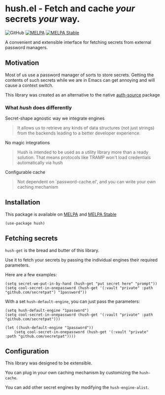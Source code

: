 # hush.el - Fetch and cache _your_ secrets _your_ way.
![GitHub](https://img.shields.io/github/license/tirimia/hush)
[![MELPA](https://melpa.org/packages/hush-badge.svg)](https://melpa.org/#/hush)
[![MELPA Stable](https://stable.melpa.org/packages/hush-badge.svg)](https://stable.melpa.org/#/hush)

A convenient and extensible interface for fetching secrets from external password managers.

## Motivation

Most of us use a password manager of sorts to store secrets.
Getting the contents of such secrets while we are in Emacs can get annoying and will cause a context switch.

This library was created as an alternative to the native [auth-source](https://www.gnu.org/software/emacs/manual/html_mono/auth.html) package

### What *hush* does differently

Secret-shape agnostic way we integrate engines
> It allows us to retrieve any kinds of data structures (not just strings) from the backends leading to a better developer experience.

No magic integrations
> Hush is intended to be used as a utility library more than a ready solution. That means protocols like TRAMP won't load credentials automatically via hush

Configurable cache
> Not dependent on `password-cache.el', and you can write your own caching mechanism

## Installation
This package is available on [MELPA](https://melpa.org/#/hush) and [MELPA Stable](https://stable.melpa.org/#/hush)

```emacs-lisp
(use-package hush)
```

## Fetching secrets
`hush-get` is the bread and butter of this library.

Use it to fetch your secrets by passing the individual engines their required parameters.

Here are a few examples:
```emacs-lisp
(setq secret-we-put-in-by-hand (hush-get "put secret here" "prompt"))
(setq cool-secret-in-onepassword (hush-get '(:vault "private" :path "github.com/secretpat") "1password"))
```

With a set `hush-default-engine`, you can just pass the parameters:
```emacs-lisp
(setq hush-default-engine "1password")
(setq cool-secret-in-onepassword (hush-get '(:vault "private" :path "github.com/secretpat")))

(let ((hush-default-engine "1password"))
    (setq cool-secret-in-onepassword (hush-get '(:vault "private" :path "github.com/secretpat"))))
```

## Configuration
This library was designed to be extensible.

You can plug in your own caching mechanism by customizing the `hush-cache`.

You can add other secret engines by modifying the `hush-engine-alist`.

